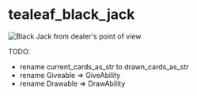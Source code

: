tealeaf_black_jack
==================

![Black Jack from dealer's point of view](https://raw.github.com/jepetko/tealeaf_black_jack/master/black_jack_dealer.png)

TODO:
* rename current_cards_as_str to drawn_cards_as_str
* rename Giveable => GiveAbility
* rename Drawable => DrawAbility
